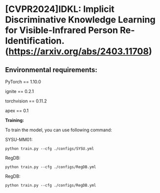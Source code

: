 # [CVPR2024]IDKL: Implicit Discriminative Knowledge Learning for Visible-Infrared Person Re-Identification. (https://arxiv.org/abs/2403.11708)

## Environmental requirements:

PyTorch == 1.10.0

ignite == 0.2.1

torchvision == 0.11.2

apex == 0.1

**Training:**

To train the model, you can use following command:

SYSU-MM01:
```Shell
python train.py --cfg ./configs/SYSU.yml
```

RegDB:
```Shell
python train.py --cfg ./configs/RegDB.yml
```

RegDB:
```Shell
python train.py --cfg ./configs/RegDB.yml
```


